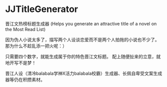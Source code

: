 # JJTitleGenerator
晋江文热榜标题生成器 (Helps you generate an attractive title of a novel on the Most Read List)

因为伪人小说太多了，描写两个人设谈恋爱而不是两个人拍拖的小说也不少了。
那为什么不趁乱添一把火呢：）

只需要四个数字，就能生成属于你的特色晋江文标题。
配上随便扯来的立意，就地开写不是梦！

晋江人设（清冷balabala学神X活力balabala校霸）生成器、长佩自卑受文案生成器等仍在积攒素材。
